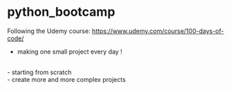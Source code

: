 # python_bootcamp

Following the Udemy course: https://www.udemy.com/course/100-days-of-code/
<br />
- making one small project every day ! 
<br />
- starting from scratch 
<br />
- create more and more complex projects
<br />


